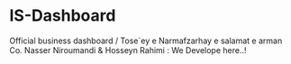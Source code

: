 # IS-Dashboard
Official business dashboard / Tose`ey e Narmafzarhay e salamat e arman Co.
Nasser Niroumandi & Hosseyn Rahimi : We Develope here..!
